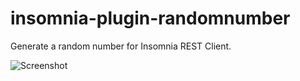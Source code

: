 # insomnia-plugin-randomnumber
Generate a random number for Insomnia REST Client.

![Screenshot](https://raw.githubusercontent.com/Gabb1995/insomnia-plugin-randomnumber/blob/master/readme-ss.png)
